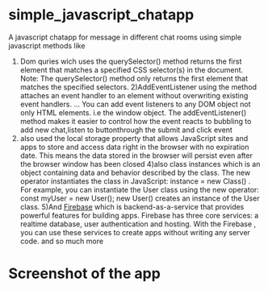 # simple_javascript_chatapp
A javascript chatapp for message in different chat rooms
using simple javascript methods like 
1) Dom quries wich uses the querySelector() method returns the first element that matches a specified CSS selector(s) in the document. Note: The querySelector() method only returns the first element that matches the specified selectors.
2)AddEventListener using the method attaches an event handler to an element without overwriting existing event handlers. ... You can add event listeners to any DOM object not only HTML elements. i.e the window object. The addEventListener() method makes it easier to control how the event reacts to bubbling to add new chat,listen to buttonthrough the submit and click event 
3) also used the local storage property that allows JavaScript sites and apps to store and access data right in the browser with no expiration date. This means the data stored in the browser will persist even after the browser window has been closed
4)also class instances which is an object containing data and behavior described by the class. The new operator instantiates the class in JavaScript: instance = new Class() . For example, you can instantiate the User class using the new operator: const myUser = new User(); new User() creates an instance of the User class.
5)And <a href="https://firebase.google.com/">Firebase</a> which is backend-as-a-service that provides powerful features for building apps. Firebase has three core services: a realtime database, user authentication and hosting. With the Firebase , you can use these services to create apps without writing any server code. and so much more 
  
  <h1>Screenshot of the app</h1>
